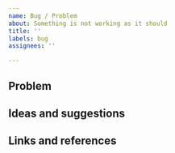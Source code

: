 ```yaml
---
name: Bug / Problem
about: Something is not working as it should
title: ''
labels: bug
assignees: ''

---
```


## Problem

## Ideas and suggestions

## Links and references
